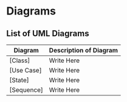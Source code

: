 # Diagrams

## List of UML Diagrams 

| Diagram                                                                                                                  | Description of Diagram                                                       |
| -------------------------------------------------------------------------                                                | --------------------------------------------------------------------------- |
| [Class]                                                                                                                  | Write Here                                                                           |                            
| [Use Case]                                                                                                               | Write Here                                                                           |                            
| [State]                                                                                                                  | Write Here                                                                           |                            
| [Sequence]                                                                                                               | Write Here                                                                           |                            
